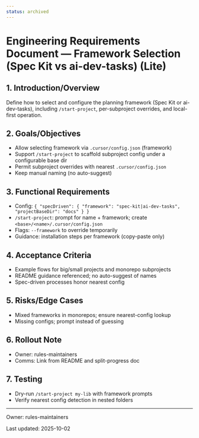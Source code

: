 ```yaml
---
status: archived
---
```

# Engineering Requirements Document — Framework Selection (Spec Kit vs ai-dev-tasks) (Lite)


## 1. Introduction/Overview

Define how to select and configure the planning framework (Spec Kit or ai-dev-tasks), including `/start-project`, per-subproject overrides, and local-first operation.

## 2. Goals/Objectives

- Allow selecting framework via `.cursor/config.json` (framework)
- Support `/start-project` to scaffold subproject config under a configurable base dir
- Permit subproject overrides with nearest `.cursor/config.json`
- Keep manual naming (no auto-suggest)

## 3. Functional Requirements

- Config: `{ "specDriven": { "framework": "spec-kit|ai-dev-tasks", "projectBaseDir": "docs" } }`
- `/start-project`: prompt for name + framework; create `<base>/<name>/.cursor/config.json`
- Flags: `--framework` to override temporarily
- Guidance: installation steps per framework (copy-paste only)

## 4. Acceptance Criteria

- Example flows for big/small projects and monorepo subprojects
- README guidance referenced; no auto-suggest of names
- Spec-driven processes honor nearest config

## 5. Risks/Edge Cases

- Mixed frameworks in monorepos; ensure nearest-config lookup
- Missing configs; prompt instead of guessing

## 6. Rollout Note

- Owner: rules-maintainers
- Comms: Link from README and split-progress doc

## 7. Testing

- Dry-run `/start-project my-lib` with framework prompts
- Verify nearest config detection in nested folders

---

Owner: rules-maintainers

Last updated: 2025-10-02
